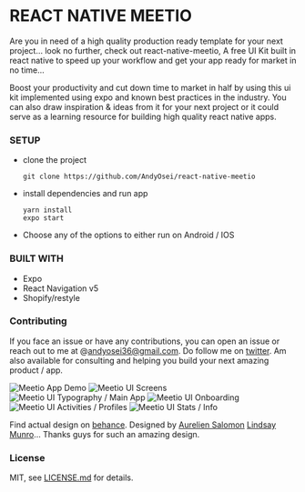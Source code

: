 # REACT NATIVE MEETIO

Are you in need of a high quality production ready template for your next project…
look no further, check out react-native-meetio,
A free UI Kit built in react native to speed up your workflow and get your app ready for market in no time...

Boost your productivity and cut down time to market in half by using this ui kit implemented using expo and known best practices in the industry.
You can also draw inspiration & ideas from it for your next project or it could serve as a learning resource for building high quality react native apps.

### SETUP

- clone the project
    ```
    git clone https://github.com/AndyOsei/react-native-meetio
    ```
- install dependencies and run app
    ```
    yarn install
    expo start
    ```
- Choose any of the options to either run on Android / IOS


### BUILT WITH
- Expo
- React Navigation v5
- Shopify/restyle

### Contributing
If you face an issue or have any contributions, you can open an issue or reach out to me at @andyosei36@gmail.com. Do follow me on [twitter](https://twitter.com/andyosei36).
Am also available for consulting and helping you build your next amazing product / app.

![Meetio App Demo](meetio1.gif)
![Meetio UI Screens](meetio2.png)
![Meetio UI Typography / Main App ](meetio3.png)
![Meetio UI Onboarding ](meetio4.png)
![Meetio UI Activities / Profiles ](meetio5.png)
![Meetio UI Stats / Info ](meetio6.png)

Find actual design on [behance](https://www.behance.net/gallery/81858385/Foodybite-Free-UI-Kit-for-Adobe-XD).
Designed by [Aurelien Salomon](https://www.behance.net/aureliensalomon) [Lindsay Munro](https://www.behance.net/lindsaymun78e5)... Thanks guys for such an amazing design.

### License

MIT, see [LICENSE.md](https://https://github.com/AndyOsei/react-native-meetio/blob/master/LICENSE.md) for details.
